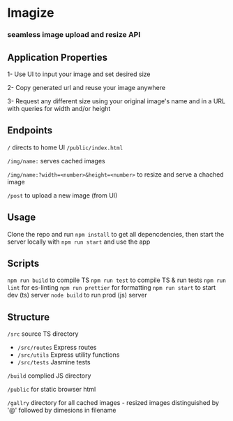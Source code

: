 # Imagize
### seamless image upload and resize API

## Application Properties
1- Use UI to input your image and set desired size

2- Copy generated url and reuse your image anywhere

3- Request any different size using your original image's name and in a URL with queries for width and/or height

## Endpoints
`/` directs to home UI `/public/index.html`

`/img/name:` serves cached images

`/img/name:?width=<number>&height=<number>` to resize and serve a chached image

`/post` to upload a new image (from UI)

## Usage
Clone the repo and run `npm install` to get all depencdencies, then start the server locally with `npm run start` and use the app

## Scripts
`npm run build` to compile TS
`npm run test` to compile TS & run tests
`npm run lint` for es-linting
`npm run prettier` for formatting
`npm run start` to start dev (ts) server
`node build` to run prod (js) server

## Structure
`/src` source TS directory
- `/src/routes` Express routes
- `/src/utils` Express utility functions
- `/src/tests` Jasmine tests

`/build` complied JS directory

`/public` for static browser html

`/gallry` directory for all cached images - resized images distinguished by '@' followed by dimesions in filename